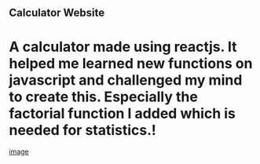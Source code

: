 ## Calculator Website
# A calculator made using reactjs. It helped me learned new functions on javascript and challenged my mind to create this. Especially the factorial function I added which is needed for statistics.!

[image](https://user-images.githubusercontent.com/106550804/190875328-f4e9ee68-fac8-4d4e-a3de-115bdd01d947.png)
